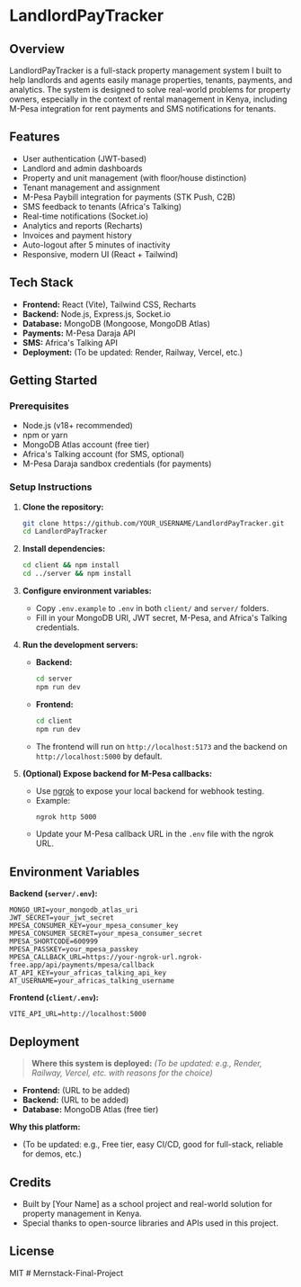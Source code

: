 # LandlordPayTracker

## Overview

LandlordPayTracker is a full-stack property management system I built to help landlords and agents easily manage properties, tenants, payments, and analytics. The system is designed to solve real-world problems for property owners, especially in the context of rental management in Kenya, including M-Pesa integration for rent payments and SMS notifications for tenants.

## Features
- User authentication (JWT-based)
- Landlord and admin dashboards
- Property and unit management (with floor/house distinction)
- Tenant management and assignment
- M-Pesa Paybill integration for payments (STK Push, C2B)
- SMS feedback to tenants (Africa's Talking)
- Real-time notifications (Socket.io)
- Analytics and reports (Recharts)
- Invoices and payment history
- Auto-logout after 5 minutes of inactivity
- Responsive, modern UI (React + Tailwind)

## Tech Stack
- **Frontend:** React (Vite), Tailwind CSS, Recharts
- **Backend:** Node.js, Express.js, Socket.io
- **Database:** MongoDB (Mongoose, MongoDB Atlas)
- **Payments:** M-Pesa Daraja API
- **SMS:** Africa's Talking API
- **Deployment:** (To be updated: Render, Railway, Vercel, etc.)

## Getting Started

### Prerequisites
- Node.js (v18+ recommended)
- npm or yarn
- MongoDB Atlas account (free tier)
- Africa's Talking account (for SMS, optional)
- M-Pesa Daraja sandbox credentials (for payments)

### Setup Instructions

1. **Clone the repository:**
   ```bash
   git clone https://github.com/YOUR_USERNAME/LandlordPayTracker.git
   cd LandlordPayTracker
   ```

2. **Install dependencies:**
   ```bash
   cd client && npm install
   cd ../server && npm install
   ```

3. **Configure environment variables:**
   - Copy `.env.example` to `.env` in both `client/` and `server/` folders.
   - Fill in your MongoDB URI, JWT secret, M-Pesa, and Africa's Talking credentials.

4. **Run the development servers:**
   - **Backend:**
     ```bash
     cd server
     npm run dev
     ```
   - **Frontend:**
     ```bash
     cd client
     npm run dev
     ```
   - The frontend will run on `http://localhost:5173` and the backend on `http://localhost:5000` by default.

5. **(Optional) Expose backend for M-Pesa callbacks:**
   - Use [ngrok](https://ngrok.com/) to expose your local backend for webhook testing.
   - Example:
     ```bash
     ngrok http 5000
     ```
   - Update your M-Pesa callback URL in the `.env` file with the ngrok URL.

## Environment Variables

**Backend (`server/.env`):**
```
MONGO_URI=your_mongodb_atlas_uri
JWT_SECRET=your_jwt_secret
MPESA_CONSUMER_KEY=your_mpesa_consumer_key
MPESA_CONSUMER_SECRET=your_mpesa_consumer_secret
MPESA_SHORTCODE=600999
MPESA_PASSKEY=your_mpesa_passkey
MPESA_CALLBACK_URL=https://your-ngrok-url.ngrok-free.app/api/payments/mpesa/callback
AT_API_KEY=your_africas_talking_api_key
AT_USERNAME=your_africas_talking_username
```

**Frontend (`client/.env`):**
```
VITE_API_URL=http://localhost:5000
```

## Deployment

> **Where this system is deployed:**
> *(To be updated: e.g., Render, Railway, Vercel, etc. with reasons for the choice)*

- **Frontend:** (URL to be added)
- **Backend:** (URL to be added)
- **Database:** MongoDB Atlas (free tier)

**Why this platform:**
- (To be updated: e.g., Free tier, easy CI/CD, good for full-stack, reliable for demos, etc.)

## Credits
- Built by [Your Name] as a school project and real-world solution for property management in Kenya.
- Special thanks to open-source libraries and APIs used in this project.

## License
MIT #   M e r n s t a c k - F i n a l - P r o j e c t  
 